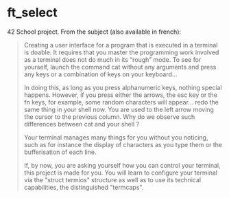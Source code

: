 # ft_select
42 School project. From the subject (also available in french):

> Creating a user interface for a program that is executed in a terminal is doable. It requires that you master the programming work involved as a terminal does not do much in its “rough” mode. To see for yourself, launch the command cat without any arguments and press any keys or a combination of keys on your keyboard...
>
> In doing this, as long as you press alphanumeric keys, nothing special happens. However, if you press either the arrows, the esc key or the fn keys, for example, some random characters will appear... redo the same thing in your shell now. You are used to the left arrow moving the cursor to the previous column. Why do we observe such differences between cat and your shell ?
>
> Your terminal manages many things for you without you noticing, such as for instance the display of characters as you type them or the bufferisation of each line.
>
> If, by now, you are asking yourself how you can control your terminal, this project is made for you. You will learn to configure your terminal via the "struct termios" structure as well as to use its technical capabilities, the distinguished "termcaps".